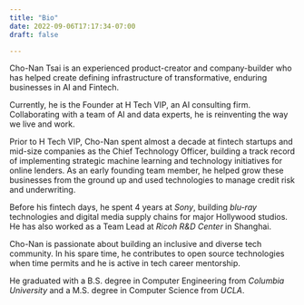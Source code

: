 ```yaml
---
title: "Bio"
date: 2022-09-06T17:17:34-07:00
draft: false

---
```


Cho-Nan Tsai is an experienced product-creator and company-builder who has helped create defining infrastructure of transformative, enduring businesses in AI and Fintech.

Currently, he is the Founder at H Tech VIP, an AI consulting firm. Collaborating with a team of AI and data experts, he is reinventing the way we live and work.

Prior to H Tech VIP, Cho-Nan spent almost a decade at fintech startups and mid-size companies as the Chief Technology Officer, building a track record of implementing strategic machine learning and technology initiatives for online lenders. As an early founding team member, he helped grow these businesses from the ground up and used technologies to manage credit risk and underwriting. 

Before his fintech days, he spent 4 years at *Sony*, building *blu-ray* technologies and digital media supply chains for major Hollywood studios. He has also worked as a Team Lead at *Ricoh R&D Center* in Shanghai.

Cho-Nan is passionate about building an inclusive and diverse tech community. In his spare time, he contributes to open source technologies when time permits and he is active in tech career mentorship.

He graduated with a B.S. degree in Computer Engineering from *Columbia University* and a M.S. degree in Computer Science from *UCLA*.
